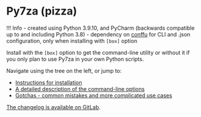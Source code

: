# Py7za (pizza)

!!! Info
    - created using Python 3.9.10, and PyCharm (backwards compatible up to and including Python 3.8)
    - dependency on [conffu](https://pypi.org/project/conffu/) for CLI and .json configuration, only when installing with `[box]` option

Install with the `[box]` option to get the command-line utility or without it if you only plan to use Py7za in your own Python scripts.

Navigate using the tree on the left, or jump to:

- [Instructions for installation](./getting_started/#installation)
- [A detailed description of the command-line options](./configuration/#cli-options)
- [Gotchas - common mistakes and more complicated use cases](./gotchas)

[The changelog is available on GitLab](https://gitlab.com/Jaap.vanderVelde/py7za/-/blob/master/CHANGELOG.md).
